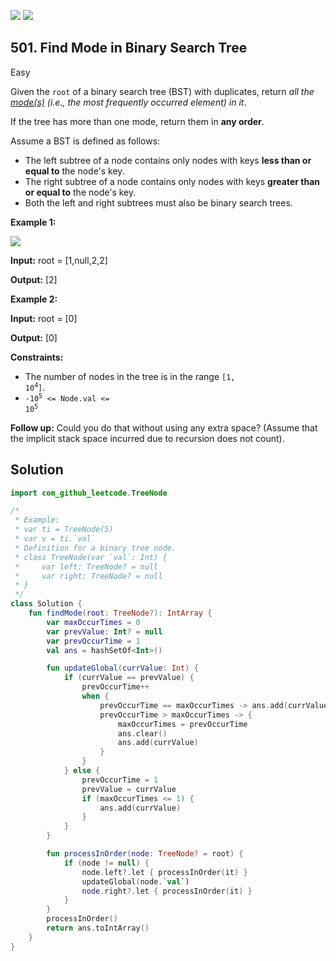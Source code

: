 [![](https://img.shields.io/github/stars/javadev/LeetCode-in-Kotlin?label=Stars&style=flat-square)](https://github.com/javadev/LeetCode-in-Kotlin)
[![](https://img.shields.io/github/forks/javadev/LeetCode-in-Kotlin?label=Fork%20me%20on%20GitHub%20&style=flat-square)](https://github.com/javadev/LeetCode-in-Kotlin/fork)

## 501\. Find Mode in Binary Search Tree

Easy

Given the `root` of a binary search tree (BST) with duplicates, return _all the [mode(s)](https://en.wikipedia.org/wiki/Mode_(statistics)) (i.e., the most frequently occurred element) in it_.

If the tree has more than one mode, return them in **any order**.

Assume a BST is defined as follows:

*   The left subtree of a node contains only nodes with keys **less than or equal to** the node's key.
*   The right subtree of a node contains only nodes with keys **greater than or equal to** the node's key.
*   Both the left and right subtrees must also be binary search trees.

**Example 1:**

![](https://assets.leetcode.com/uploads/2021/03/11/mode-tree.jpg)

**Input:** root = [1,null,2,2]

**Output:** [2]

**Example 2:**

**Input:** root = [0]

**Output:** [0]

**Constraints:**

*   The number of nodes in the tree is in the range <code>[1, 10<sup>4</sup>]</code>.
*   <code>-10<sup>5</sup> <= Node.val <= 10<sup>5</sup></code>

**Follow up:** Could you do that without using any extra space? (Assume that the implicit stack space incurred due to recursion does not count).

## Solution

```kotlin
import com_github_leetcode.TreeNode

/*
 * Example:
 * var ti = TreeNode(5)
 * var v = ti.`val`
 * Definition for a binary tree node.
 * class TreeNode(var `val`: Int) {
 *     var left: TreeNode? = null
 *     var right: TreeNode? = null
 * }
 */
class Solution {
    fun findMode(root: TreeNode?): IntArray {
        var maxOccurTimes = 0
        var prevValue: Int? = null
        var prevOccurTime = 1
        val ans = hashSetOf<Int>()

        fun updateGlobal(currValue: Int) {
            if (currValue == prevValue) {
                prevOccurTime++
                when {
                    prevOccurTime == maxOccurTimes -> ans.add(currValue)
                    prevOccurTime > maxOccurTimes -> {
                        maxOccurTimes = prevOccurTime
                        ans.clear()
                        ans.add(currValue)
                    }
                }
            } else {
                prevOccurTime = 1
                prevValue = currValue
                if (maxOccurTimes <= 1) {
                    ans.add(currValue)
                }
            }
        }

        fun processInOrder(node: TreeNode? = root) {
            if (node != null) {
                node.left?.let { processInOrder(it) }
                updateGlobal(node.`val`)
                node.right?.let { processInOrder(it) }
            }
        }
        processInOrder()
        return ans.toIntArray()
    }
}
```